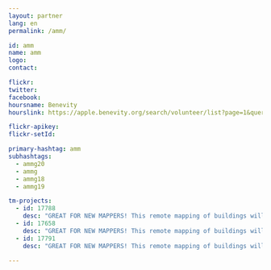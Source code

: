 ```yaml
---
layout: partner
lang: en
permalink: /amm/

id: amm
name: amm
logo: 
contact: 

flickr: 
twitter: 
facebook: 
hoursname: Benevity
hourslink: https://apple.benevity.org/search/volunteer/list?page=1&query=missing%20maps&layout=list

flickr-apikey: 
flickr-setId: 

primary-hashtag: amm
subhashtags:
  - ammg20
  - ammg
  - ammg18
  - ammg19

tm-projects:
  - id: 17788
    desc: "GREAT FOR NEW MAPPERS! This remote mapping of buildings will support the implementation of planned activities and largely the generation of data for humanitarian activities in the identified provinces."
  - id: 17658
    desc: "GREAT FOR NEW MAPPERS! This remote mapping of buildings will support the implementation of planned activities and largely the generation of data for humanitarian activities in the identified provinces."
  - id: 17791
    desc: "GREAT FOR NEW MAPPERS! This remote mapping of buildings will support the implementation of planned activities and largely the generation of data for humanitarian activities in the identified provinces."

---
```

